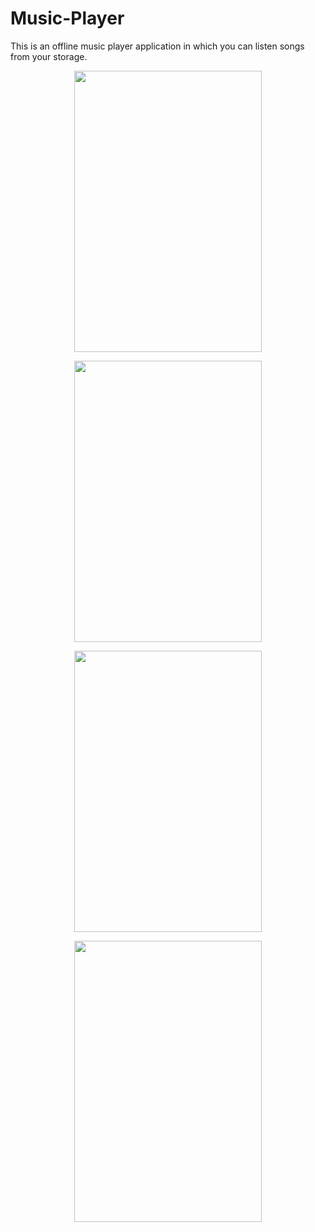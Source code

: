 # Music-Player
This is an offline music player application in which you can listen songs from your storage.
<p align="center">
  <img src="https://user-images.githubusercontent.com/98186477/182789657-69fad11e-54ef-4bd8-bc21-ff2ea1868a68.jpg" width="300" height="450"   />
</p>
<p align="center">
  <img src="https://user-images.githubusercontent.com/98186477/182789678-67444127-d69a-440b-ab71-c384772fa0b4.jpg" width="300" height="450"   />
</p>
<p align="center">
  <img src="https://user-images.githubusercontent.com/98186477/182789698-d2496b8d-b5eb-410d-8d5d-661125b31ac1.jpg" width="300" height="450"   />
</p>
<p align="center">
  <img src="https://user-images.githubusercontent.com/98186477/182789719-24eb123d-0f59-4ba4-be59-c814933296c2.jpg" width="300" height="450"   />
</p>



